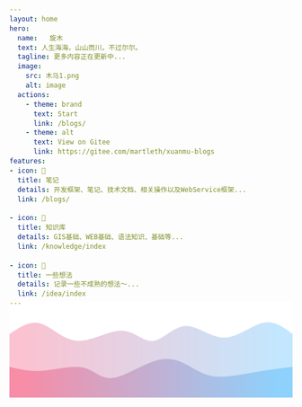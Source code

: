 ```yaml
---
layout: home
hero:
  name:   旋木 
  text: 人生海海，山山而川，不过尔尔。
  tagline: 更多内容正在更新中...
  image:
    src: 木马1.png
    alt: image
  actions:
    - theme: brand
      text: Start
      link: /blogs/
    - theme: alt
      text: View on Gitee
      link: https://gitee.com/martleth/xuanmu-blogs
features:
- icon: 🔋
  title: 笔记
  details: 开发框架、笔记、技术文档、相关操作以及WebService框架...
  link: /blogs/

- icon: 🔧
  title: 知识库
  details: GIS基础、WEB基础、语法知识、基础等...
  link: /knowledge/index

- icon: 🚀
  title: 一些想法
  details: 记录一些不成熟的想法～...
  link: /idea/index
---
```

<!-- <div style="color: red; font-size: 24px;">这是个有style的随便写点</div> -->
<div><img src="/wave.svg" style="border: 0px solid steelblue;margin-top:-5%" /></div>


